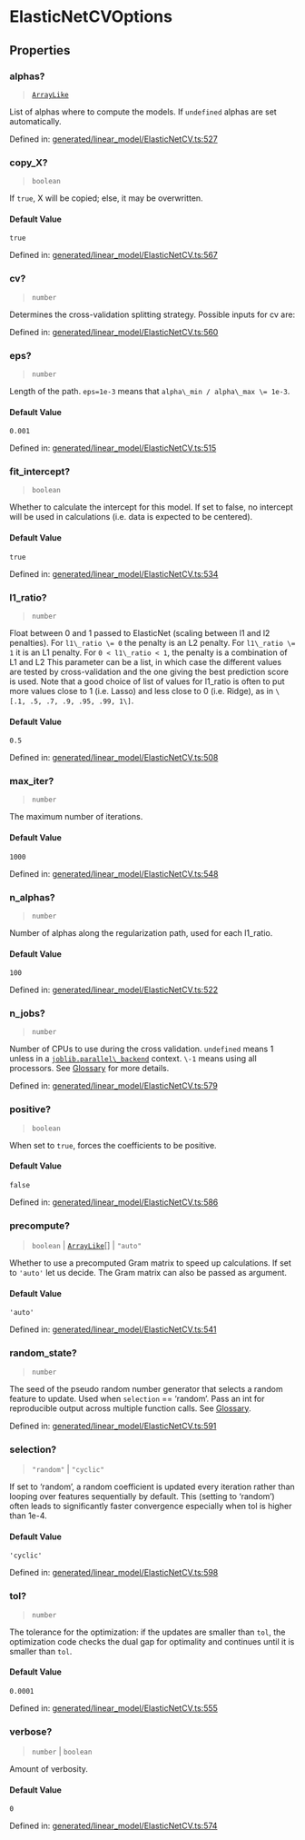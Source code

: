 # ElasticNetCVOptions

## Properties

### alphas?

> [`ArrayLike`](../types/ArrayLike.md)

List of alphas where to compute the models. If `undefined` alphas are set automatically.

Defined in:  [generated/linear\_model/ElasticNetCV.ts:527](https://github.com/transitive-bullshit/scikit-learn-ts/blob/92ab806/packages/sklearn/src/generated/linear_model/ElasticNetCV.ts#L527)

### copy\_X?

> `boolean`

If `true`, X will be copied; else, it may be overwritten.

#### Default Value

`true`

Defined in:  [generated/linear\_model/ElasticNetCV.ts:567](https://github.com/transitive-bullshit/scikit-learn-ts/blob/92ab806/packages/sklearn/src/generated/linear_model/ElasticNetCV.ts#L567)

### cv?

> `number`

Determines the cross-validation splitting strategy. Possible inputs for cv are:

Defined in:  [generated/linear\_model/ElasticNetCV.ts:560](https://github.com/transitive-bullshit/scikit-learn-ts/blob/92ab806/packages/sklearn/src/generated/linear_model/ElasticNetCV.ts#L560)

### eps?

> `number`

Length of the path. `eps=1e-3` means that `alpha\_min / alpha\_max \= 1e-3`.

#### Default Value

`0.001`

Defined in:  [generated/linear\_model/ElasticNetCV.ts:515](https://github.com/transitive-bullshit/scikit-learn-ts/blob/92ab806/packages/sklearn/src/generated/linear_model/ElasticNetCV.ts#L515)

### fit\_intercept?

> `boolean`

Whether to calculate the intercept for this model. If set to false, no intercept will be used in calculations (i.e. data is expected to be centered).

#### Default Value

`true`

Defined in:  [generated/linear\_model/ElasticNetCV.ts:534](https://github.com/transitive-bullshit/scikit-learn-ts/blob/92ab806/packages/sklearn/src/generated/linear_model/ElasticNetCV.ts#L534)

### l1\_ratio?

> `number`

Float between 0 and 1 passed to ElasticNet (scaling between l1 and l2 penalties). For `l1\_ratio \= 0` the penalty is an L2 penalty. For `l1\_ratio \= 1` it is an L1 penalty. For `0 < l1\_ratio < 1`, the penalty is a combination of L1 and L2 This parameter can be a list, in which case the different values are tested by cross-validation and the one giving the best prediction score is used. Note that a good choice of list of values for l1\_ratio is often to put more values close to 1 (i.e. Lasso) and less close to 0 (i.e. Ridge), as in `\[.1, .5, .7, .9, .95, .99, 1\]`.

#### Default Value

`0.5`

Defined in:  [generated/linear\_model/ElasticNetCV.ts:508](https://github.com/transitive-bullshit/scikit-learn-ts/blob/92ab806/packages/sklearn/src/generated/linear_model/ElasticNetCV.ts#L508)

### max\_iter?

> `number`

The maximum number of iterations.

#### Default Value

`1000`

Defined in:  [generated/linear\_model/ElasticNetCV.ts:548](https://github.com/transitive-bullshit/scikit-learn-ts/blob/92ab806/packages/sklearn/src/generated/linear_model/ElasticNetCV.ts#L548)

### n\_alphas?

> `number`

Number of alphas along the regularization path, used for each l1\_ratio.

#### Default Value

`100`

Defined in:  [generated/linear\_model/ElasticNetCV.ts:522](https://github.com/transitive-bullshit/scikit-learn-ts/blob/92ab806/packages/sklearn/src/generated/linear_model/ElasticNetCV.ts#L522)

### n\_jobs?

> `number`

Number of CPUs to use during the cross validation. `undefined` means 1 unless in a [`joblib.parallel\_backend`](https://joblib.readthedocs.io/en/latest/parallel.html#joblib.parallel_backend "(in joblib v1.3.0.dev0)") context. `\-1` means using all processors. See [Glossary](../../glossary.html#term-n_jobs) for more details.

Defined in:  [generated/linear\_model/ElasticNetCV.ts:579](https://github.com/transitive-bullshit/scikit-learn-ts/blob/92ab806/packages/sklearn/src/generated/linear_model/ElasticNetCV.ts#L579)

### positive?

> `boolean`

When set to `true`, forces the coefficients to be positive.

#### Default Value

`false`

Defined in:  [generated/linear\_model/ElasticNetCV.ts:586](https://github.com/transitive-bullshit/scikit-learn-ts/blob/92ab806/packages/sklearn/src/generated/linear_model/ElasticNetCV.ts#L586)

### precompute?

> `boolean` \| [`ArrayLike`](../types/ArrayLike.md)[] \| `"auto"`

Whether to use a precomputed Gram matrix to speed up calculations. If set to `'auto'` let us decide. The Gram matrix can also be passed as argument.

#### Default Value

`'auto'`

Defined in:  [generated/linear\_model/ElasticNetCV.ts:541](https://github.com/transitive-bullshit/scikit-learn-ts/blob/92ab806/packages/sklearn/src/generated/linear_model/ElasticNetCV.ts#L541)

### random\_state?

> `number`

The seed of the pseudo random number generator that selects a random feature to update. Used when `selection` == ‘random’. Pass an int for reproducible output across multiple function calls. See [Glossary](../../glossary.html#term-random_state).

Defined in:  [generated/linear\_model/ElasticNetCV.ts:591](https://github.com/transitive-bullshit/scikit-learn-ts/blob/92ab806/packages/sklearn/src/generated/linear_model/ElasticNetCV.ts#L591)

### selection?

> `"random"` \| `"cyclic"`

If set to ‘random’, a random coefficient is updated every iteration rather than looping over features sequentially by default. This (setting to ‘random’) often leads to significantly faster convergence especially when tol is higher than 1e-4.

#### Default Value

`'cyclic'`

Defined in:  [generated/linear\_model/ElasticNetCV.ts:598](https://github.com/transitive-bullshit/scikit-learn-ts/blob/92ab806/packages/sklearn/src/generated/linear_model/ElasticNetCV.ts#L598)

### tol?

> `number`

The tolerance for the optimization: if the updates are smaller than `tol`, the optimization code checks the dual gap for optimality and continues until it is smaller than `tol`.

#### Default Value

`0.0001`

Defined in:  [generated/linear\_model/ElasticNetCV.ts:555](https://github.com/transitive-bullshit/scikit-learn-ts/blob/92ab806/packages/sklearn/src/generated/linear_model/ElasticNetCV.ts#L555)

### verbose?

> `number` \| `boolean`

Amount of verbosity.

#### Default Value

`0`

Defined in:  [generated/linear\_model/ElasticNetCV.ts:574](https://github.com/transitive-bullshit/scikit-learn-ts/blob/92ab806/packages/sklearn/src/generated/linear_model/ElasticNetCV.ts#L574)
